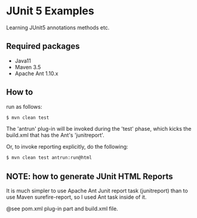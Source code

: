 # JUnit 5 Examples

Learning JUnit5 annotations methods etc.


## Required packages
- Java11
- Maven 3.5
- Apache Ant 1.10.x


## How to
run as follows:

```bash
$ mvn clean test
```

The 'antrun' plug-in will be invoked during the 'test' phase, 
which kicks the build.xml that has the Ant's 'junitreport'.


Or, to invoke reporting explicitly, do the following:

```bash
$ mvn clean test antrun:run@html
```



## NOTE: how to generate JUnit HTML Reports

It is much simpler to use Apache Ant Junit report task (junitreport)
than to use Maven surefire-report, so I used Ant task inside of it.

@see pom.xml plug-in part and build.xml file. 


